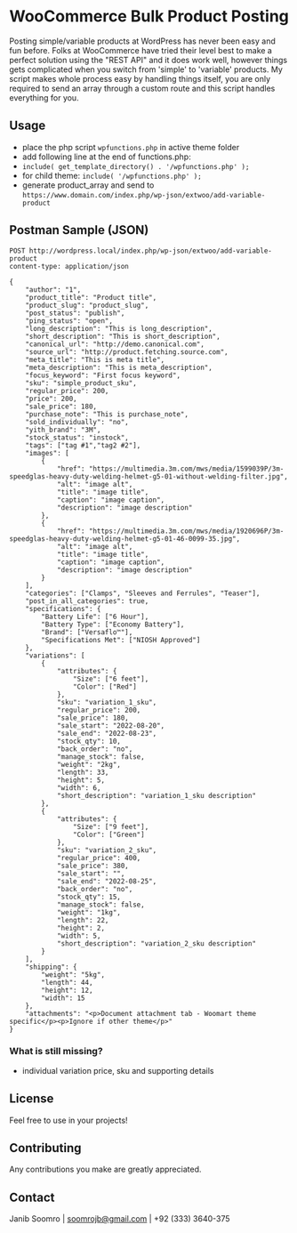 # WooCommerce Bulk Product Posting

Posting simple/variable products at WordPress has never been easy and fun before. Folks at WooCommerce have tried their level best to make a perfect solution using the "REST API" and it does work well, however things gets complicated when you switch from 'simple' to 'variable' products. My script makes whole process easy by handling things itself, you are only required to send an array through a custom route and this script handles everything for you.

## Usage
+ place the php script ```wpfunctions.php``` in active theme folder
+ add following line at the end of functions.php:
+ ```include( get_template_directory() . '/wpfunctions.php' );```
+ for child theme:  ```include( '/wpfunctions.php' );```
+ generate product_array and send to ```https://www.domain.com/index.php/wp-json/extwoo/add-variable-product```

## Postman Sample (JSON)

```
POST http://wordpress.local/index.php/wp-json/extwoo/add-variable-product
content-type: application/json

{
    "author": "1",
    "product_title": "Product title",
    "product_slug": "product_slug",
    "post_status": "publish",
    "ping_status": "open",
    "long_description": "This is long_description",
    "short_description": "This is short_description",
    "canonical_url": "http://demo.canonical.com",
    "source_url": "http://product.fetching.source.com",
    "meta_title": "This is meta title",
    "meta_description": "This is meta_description",
    "focus_keyword": "First focus keyword",
    "sku": "simple_product_sku",
    "regular_price": 200,
    "price": 200,
    "sale_price": 180,
    "purchase_note": "This is purchase_note",
    "sold_individually": "no",
    "yith_brand": "3M",
    "stock_status": "instock",
    "tags": ["tag #1","tag2 #2"],
    "images": [
        {
            "href": "https://multimedia.3m.com/mws/media/1599039P/3m-speedglas-heavy-duty-welding-helmet-g5-01-without-welding-filter.jpg",
            "alt": "image alt",
            "title": "image title",
            "caption": "image caption",
            "description": "image description"
        },
        {
            "href": "https://multimedia.3m.com/mws/media/1920696P/3m-speedglas-heavy-duty-welding-helmet-g5-01-46-0099-35.jpg",
            "alt": "image alt",
            "title": "image title",
            "caption": "image caption",
            "description": "image description"
        }
    ],
    "categories": ["Clamps", "Sleeves and Ferrules", "Teaser"],
    "post_in_all_categories": true,
    "specifications": {
        "Battery Life": ["6 Hour"],
        "Battery Type": ["Economy Battery"],
        "Brand": ["Versaflo™"],
        "Specifications Met": ["NIOSH Approved"]
    },
    "variations": [
        {
            "attributes": {
                "Size": ["6 feet"],
                "Color": ["Red"]
            },
            "sku": "variation_1_sku",
            "regular_price": 200,
            "sale_price": 180,
            "sale_start": "2022-08-20",
            "sale_end": "2022-08-23",
            "stock_qty": 10,
            "back_order": "no",
            "manage_stock": false,
            "weight": "2kg",
            "length": 33,
            "height": 5,
            "width": 6,
            "short_description": "variation_1_sku description"
        },
        {
            "attributes": {
                "Size": ["9 feet"],
                "Color": ["Green"]
            },
            "sku": "variation_2_sku",
            "regular_price": 400,
            "sale_price": 380,
            "sale_start": "",
            "sale_end": "2022-08-25",
            "back_order": "no",
            "stock_qty": 15,
            "manage_stock": false,
            "weight": "1kg",
            "length": 22,
            "height": 2,
            "width": 5,
            "short_description": "variation_2_sku description"
        }
    ],
    "shipping": {
        "weight": "5kg",
        "length": 44,
        "height": 12,
        "width": 15
    },
    "attachments": "<p>Document attachment tab - Woomart theme specific</p><p>Ignore if other theme</p>"
}
```

### What is still missing?
+ individual variation price, sku and supporting details

## License
Feel free to use in your projects!

## Contributing
Any contributions you make are greatly appreciated.

## Contact

Janib Soomro | soomrojb@gmail.com | +92 (333) 3640-375